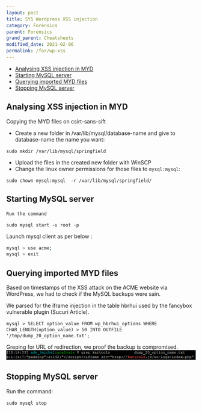 ```yaml
---
layout: post
title: SYS Wordpress XSS injection
category: Forensics
parent: Forensics
grand_parent: Cheatsheets
modified_date: 2021-02-06
permalink: /for/wp-xss
---
```


<!-- vscode-markdown-toc -->
* [Analysing XSS injection in MYD](#AnalysingXSSinjectioninMYD)
* [Starting MySQL server](#StartingMySQLserver)
* [Querying imported MYD files](#QueryingimportedMYDfiles)
* [Stopping MySQL server](#StoppingMySQLserver)

<!-- vscode-markdown-toc-config
	numbering=false
	autoSave=true
	/vscode-markdown-toc-config -->
<!-- /vscode-markdown-toc -->

## <a name='AnalysingXSSinjectioninMYD'></a>Analysing XSS injection in MYD

Copying the MYD files on csirt-sans-sift
 
 - Create a new folder in /var/lib/mysql/database-name and give to database-name the name you want: 
```
sudo mkdir /var/lib/mysql/springfield
```
 - Upload the files in the created new folder with WinSCP
 - Change the linux owner permissions for those files to ```mysql:mysql```: 
```
sudo chown mysql:mysql  -r /var/lib/mysql/springfield/
```

## <a name='StartingMySQLserver'></a>Starting MySQL server

    Run the command 
```
sudo mysql start -u root -p  
```

Launch mysql client as per below :
```sh
mysql > use acme;
mysql > exit
```

## <a name='QueryingimportedMYDfiles'></a>Querying imported MYD files

Based on timestamps of the XSS attack on the ACME website via WordPress, we had to check if the MySQL backups were sain.

We parsed for the iframe injection in the table hbrhui used by the fancybox vulnerable plugin (Sucuri Article).
```
mysql > SELECT option_value FROM wp_hbrhui_options WHERE CHAR_LENGTH(option_value) > 50 INTO OUTFILE '/tmp/dump_20_option_name.txt';
```

Greping for URL of redirection, we proof the backup is compromised.
![XSS in MYD](/assets/images/wordpress-xss-injection.png)

## <a name='StoppingMySQLserver'></a>Stopping MySQL server

Run the command: 
```
sudo mysql stop
```
